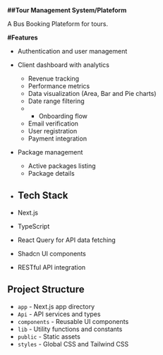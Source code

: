 **##Tour Management System/Plateform**

A Bus Booking Plateform for tours.

**#Features**

- Authentication and user management
- Client dashboard with analytics
  - Revenue tracking
  - Performance metrics
  - Data visualization (Area, Bar and Pie charts)
  - Date range filtering
  - - Onboarding flow
  - Email verification
  - User registration
  - Payment integration
- Package management
  - Active packages listing
  - Package details
 
- ## Tech Stack

- Next.js
- TypeScript
- React Query for API data fetching
- Shadcn UI components
- RESTful API integration

## Project Structure
- `app` - Next.js app directory
- `Api` - API services and types
- `components` - Reusable UI components
- `lib` - Utility functions and constants
- `public` - Static assets
- `styles` - Global CSS and Tailwind CSS



